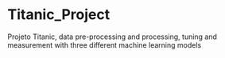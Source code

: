 # Titanic_Project
Projeto Titanic, data pre-processing and processing, tuning and measurement with three different machine learning models
